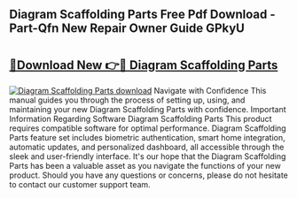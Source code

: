 ## Diagram Scaffolding Parts Free Pdf Download - Part-Qfn New Repair Owner Guide GPkyU

# <h2><a href="http://dfs5pck.blite.top/?on=Diagram+Scaffolding+Parts">🔗Download New 👉🔴 Diagram Scaffolding Parts</a></h2>

[![Diagram Scaffolding Parts download](https://i.imgur.com/lujVjoI.png)](http://dfs5pck.blite.top/?on=Diagram+Scaffolding+Parts)
Navigate with Confidence This manual guides you through the process of setting up, using, and maintaining your new Diagram Scaffolding Parts with confidence. Important Information Regarding Software Diagram Scaffolding Parts This product requires compatible software for optimal performance. Diagram Scaffolding Parts feature set includes biometric authentication, smart home integration, automatic updates, and personalized dashboard, all accessible through the sleek and user-friendly interface. It's our hope that the Diagram Scaffolding Parts has been a valuable asset as you navigate the functions of your new product. Should you have any questions or concerns, please do not hesitate to contact our customer support team.

